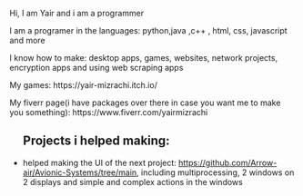 <p>Hi, I am Yair and i am a programmer</p>

<p>I am a programer in the languages: python,java ,c++ , html, css, javascript and more</p>
<p>I know how to make: desktop apps, games, websites, network projects, encryption apps and using web scraping apps</p>

<p>My games: https://yair-mizrachi.itch.io/</p>

<p>My fiverr page(i have packages over there in case you want me to make you something): https://www.fiverr.com/yairmizrachi</p>

<ul>
  <h2>Projects i helped making:</h2>
  <li>helped making the UI of the next project: <a href="https://github.com/Arrow-air/Avionic-Systems/tree/main">https://github.com/Arrow-air/Avionic-Systems/tree/main</a>, including multiprocessing, 2 windows on 2 displays and simple and complex actions in the windows</li>
</ul>
